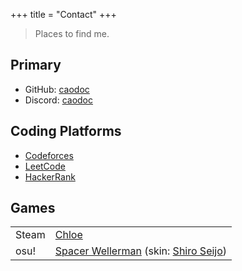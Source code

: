 +++
title = "Contact"
+++

> Places to find me.

## Primary
+ GitHub: [caodoc](https://github.com/caodoc)
+ Discord: [caodoc](https://discord.com/users/800173074166710282)

## Coding Platforms
+ [Codeforces](https://codeforces.com/profile/caodoc)
+ [LeetCode](https://leetcode.com/u/caodoc/)
+ [HackerRank](https://www.hackerrank.com/profile/caodoc)

## Games
|       |       |
|-------|-------|
| Steam | [Chloe](https://steamcommunity.com/profiles/76561199134046194)
| osu!  | [Spacer Wellerman](https://osu.ppy.sh/users/21126929) (skin: [Shiro Seijo](https://osu.ppy.sh/community/forums/topics/1525944?n=1))